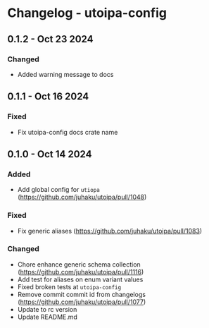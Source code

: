 # Changelog - utoipa-config

## 0.1.2 - Oct 23 2024

### Changed

* Added warning message to docs

## 0.1.1 - Oct 16 2024

### Fixed

* Fix utoipa-config docs crate name

## 0.1.0 - Oct 14 2024

### Added

* Add global config for `utiopa` (https://github.com/juhaku/utoipa/pull/1048)

### Fixed

* Fix generic aliases (https://github.com/juhaku/utoipa/pull/1083)

### Changed

* Chore enhance generic schema collection (https://github.com/juhaku/utoipa/pull/1116)
* Add test for aliases on enum variant values
* Fixed broken tests at `utoipa-config`
* Remove commit commit id from changelogs (https://github.com/juhaku/utoipa/pull/1077)
* Update to rc version
* Update README.md


